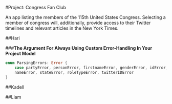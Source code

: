 #Project: Congress Fan Club

An app listing the members of the 115th United States Congress. 
Selecting a member of congress will, additionally, provide access to their Twitter timelines and relevant articles in the New York Times.

##Hari

###**The Argument For Always Using Custom Error-Handling In Your Project Model**

```swift
enum ParsingErrors: Error {
    case partyError, personError, firstnameError, genderError, idError, lastnameError, 
    nameError, stateError, roleTypeError, twitterIDError
}
```









##Kadell

##Liam

